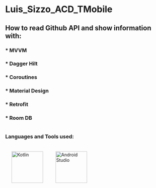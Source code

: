 # Luis_Sizzo_ACD_TMobile

## How to read Github API and show information with:

### * MVVM
### * Dagger Hilt
### * Coroutines
### * Material Design
### * Retrofit
### * Room DB

# 
### Languages and Tools used:

<img src="https://miro.medium.com/max/360/1*e3UJ-N8TPw8zGUn9cYzaJg.png" width="100" height="100" title="Kotlin" style="padding:20px;"><img src="https://upload.wikimedia.org/wikipedia/commons/thumb/e/e3/Android_Studio_Icon_%282014-2019%29.svg/1200px-Android_Studio_Icon_%282014-2019%29.svg.png" width="100" height="100"  title="Android Studio" style="padding:20px;">
